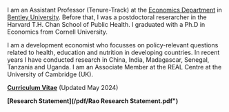 I am an Assistant Professor (Tenure-Track) at the [Economics Department](https://www.bentley.edu/academics/departments/economics) in [Bentley University](https://bentley.edu/). Before that, I was a postdoctoral reserarcher in the Harvard T.H. Chan School of Public Health. I graduated with a Ph.D in Economics from Cornell University. 

I am a development economist who focusses on policy-relevant questions related to health, education and nutrition in developing countries. In recent years I have conducted research in China, India, Madagascar, Senegal, Tanzania and Uganda. I am an Associate Member at the REAL Centre at the University of Cambridge (UK). 

__[Curriculum Vitae](/pdf/Rao_CV_latest.pdf")__ (Updated May 2024)

__[Research Statement](/pdf/Rao Research Statement.pdf")__ 
